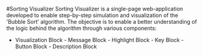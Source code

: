 #Sorting Visualizer
Sorting Visualizer is a single-page web-application developed to enable step-by-step simulation and visualization of the 'Bubble Sort' algorithm.
The objective is to enable a better understanding of the logic behind the algorithm through various components:
- Visualization Block   - Message Block   - Highlight Block   - Key Block   - Button Block   - Description Block